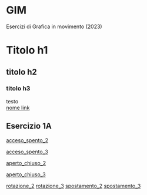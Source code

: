 # GIM
Esercizi di Grafica in movimento (2023)

# Titolo h1
## titolo h2
### titolo h3
testo  
[nome link](percorso/percorso.html)

## Esercizio 1A  
[acceso_spento_2](Esercizio_1A/acceso_spento_2.html)

[acceso_spento_3](Esercizio_1A/acceso_spento_3.html)

[aperto_chiuso_2](Esercizio_1A/aperto_chiuso_2.html)

[aperto_chiuso_3](Esercizio_1A/aperto_chiuso_3.html)

[rotazione_2](Esercizio_1A/rotazione_2.html)
[rotazione_3](Esercizio_1A/rotazione_3.html)
[spostamento_2](Esercizio_1A/spostamento_2.html)
[spostamento_3](Esercizio_1A/spostamento_3.html)
